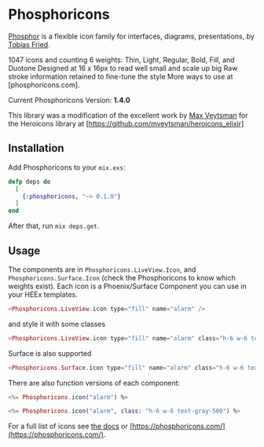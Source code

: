 # Phosphoricons

[Phosphor](https://github.com/phosphor-icons/phosphor-home#phosphor-icons) is a flexible icon family for interfaces, diagrams, presentations, by [Tobias Fried](https://github.com/rektdeckard).

1047 icons and counting
6 weights: Thin, Light, Regular, Bold, Fill, and Duotone
Designed at 16 x 16px to read well small and scale up big
Raw stroke information retained to fine-tune the style
More ways to use at [phosphoricons.com].

Current Phosphoricons Version: **1.4.0**

This library was a modification of the excellent work by [Max Veytsman](https://github.com/mveytsman) for the Heroicons library at [https://github.com/mveytsman/heroicons_elixir]

## Installation

Add Phosphoricons to your `mix.exs`:

```elixir
defp deps do
  [
    {:phosphoricons, "~> 0.1.0"}
  ]
end
```

After that, run `mix deps.get`.

## Usage

The components are in `Phosphoricons.LiveView.Icon`, and `Phosphoricons.Surface.Icon` (check the Phosphoricons to know which weights exist). Each icon is a Phoenix/Surface Component you can use in your HEEx templates.

```eex
<Phosphoricons.LiveView.icon type="fill" name="alarm" />
```

and style it with some classes

```eex
<Phosphoricons.LiveView.icon type="fill" name="alarm" class="h-6 w-6 text-gray-500" />
```

Surface is also supported
```eex
<Phosphoricons.Surface.icon type="fill" name="alarm" class="h-6 w-6 text-gray-500" />
```

There are also function versions of each component:
```eex
<%= Phosphoricons.icon("alarm") %>

<%= Phosphoricons.icon("alarm", class: "h-6 w-6 text-gray-500") %>
```

For a full list of icons see [the docs](https://hexdocs.pm/phosphoricons/api-reference.html) or [https://phosphoricons.com/](https://phosphoricons.com/).

